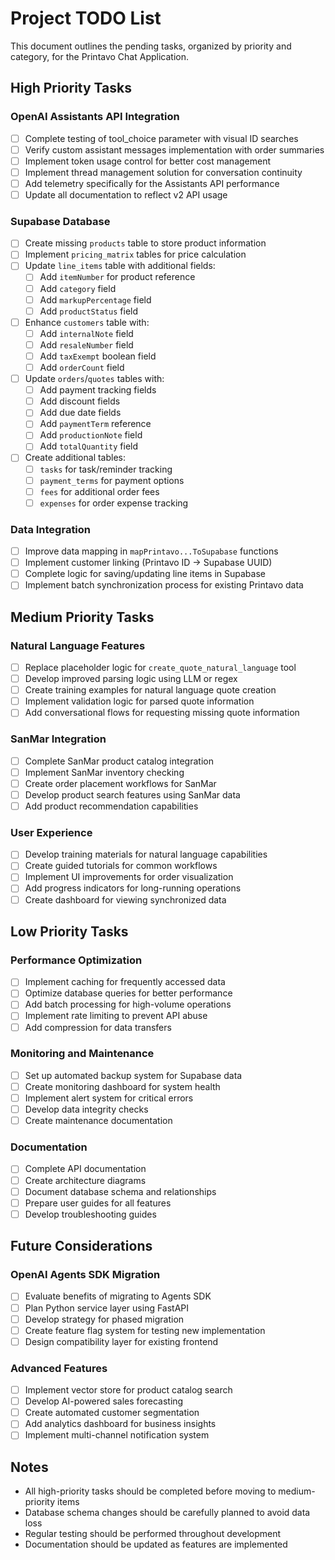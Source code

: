 # Project TODO List

This document outlines the pending tasks, organized by priority and category, for the Printavo Chat Application.

## High Priority Tasks

### OpenAI Assistants API Integration
- [ ] Complete testing of tool_choice parameter with visual ID searches
- [ ] Verify custom assistant messages implementation with order summaries
- [ ] Implement token usage control for better cost management
- [ ] Implement thread management solution for conversation continuity
- [ ] Add telemetry specifically for the Assistants API performance
- [ ] Update all documentation to reflect v2 API usage

### Supabase Database
- [ ] Create missing `products` table to store product information
- [ ] Implement `pricing_matrix` tables for price calculation
- [ ] Update `line_items` table with additional fields:
  - [ ] Add `itemNumber` for product reference
  - [ ] Add `category` field
  - [ ] Add `markupPercentage` field
  - [ ] Add `productStatus` field
- [ ] Enhance `customers` table with:
  - [ ] Add `internalNote` field
  - [ ] Add `resaleNumber` field
  - [ ] Add `taxExempt` boolean field
  - [ ] Add `orderCount` field
- [ ] Update `orders`/`quotes` tables with:
  - [ ] Add payment tracking fields
  - [ ] Add discount fields
  - [ ] Add due date fields
  - [ ] Add `paymentTerm` reference
  - [ ] Add `productionNote` field
  - [ ] Add `totalQuantity` field
- [ ] Create additional tables:
  - [ ] `tasks` for task/reminder tracking
  - [ ] `payment_terms` for payment options
  - [ ] `fees` for additional order fees
  - [ ] `expenses` for order expense tracking

### Data Integration
- [ ] Improve data mapping in `mapPrintavo...ToSupabase` functions
- [ ] Implement customer linking (Printavo ID → Supabase UUID)
- [ ] Complete logic for saving/updating line items in Supabase
- [ ] Implement batch synchronization process for existing Printavo data

## Medium Priority Tasks

### Natural Language Features
- [ ] Replace placeholder logic for `create_quote_natural_language` tool
- [ ] Develop improved parsing logic using LLM or regex
- [ ] Create training examples for natural language quote creation
- [ ] Implement validation logic for parsed quote information
- [ ] Add conversational flows for requesting missing quote information

### SanMar Integration
- [ ] Complete SanMar product catalog integration
- [ ] Implement SanMar inventory checking
- [ ] Create order placement workflows for SanMar
- [ ] Develop product search features using SanMar data
- [ ] Add product recommendation capabilities

### User Experience
- [ ] Develop training materials for natural language capabilities
- [ ] Create guided tutorials for common workflows
- [ ] Implement UI improvements for order visualization
- [ ] Add progress indicators for long-running operations
- [ ] Create dashboard for viewing synchronized data

## Low Priority Tasks

### Performance Optimization
- [ ] Implement caching for frequently accessed data
- [ ] Optimize database queries for better performance
- [ ] Add batch processing for high-volume operations
- [ ] Implement rate limiting to prevent API abuse
- [ ] Add compression for data transfers

### Monitoring and Maintenance
- [ ] Set up automated backup system for Supabase data
- [ ] Create monitoring dashboard for system health
- [ ] Implement alert system for critical errors
- [ ] Develop data integrity checks
- [ ] Create maintenance documentation

### Documentation
- [ ] Complete API documentation
- [ ] Create architecture diagrams
- [ ] Document database schema and relationships
- [ ] Prepare user guides for all features
- [ ] Develop troubleshooting guides

## Future Considerations

### OpenAI Agents SDK Migration
- [ ] Evaluate benefits of migrating to Agents SDK
- [ ] Plan Python service layer using FastAPI
- [ ] Develop strategy for phased migration
- [ ] Create feature flag system for testing new implementation
- [ ] Design compatibility layer for existing frontend

### Advanced Features
- [ ] Implement vector store for product catalog search
- [ ] Develop AI-powered sales forecasting
- [ ] Create automated customer segmentation
- [ ] Add analytics dashboard for business insights
- [ ] Implement multi-channel notification system

## Notes
- All high-priority tasks should be completed before moving to medium-priority items
- Database schema changes should be carefully planned to avoid data loss
- Regular testing should be performed throughout development
- Documentation should be updated as features are implemented 